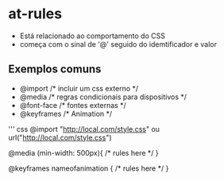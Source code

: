 # at-rules

* Está relacionado ao comportamento do CSS
* começa com o sinal de '@' seguido do idemtificador e valor

## Exemplos comuns

- @import /* incluir um css externo */
- @media /* regras condicionais para dispositivos */
- @font-face /* fontes externas */
- @keyframes /* Animation */

''' css
@import "http://local.com/style.css" ou url("http://local.com/style.css")

@media (min-width: 500px){
    /* rules here */
}

@keyframes nameofanimation {
    /* rules here */
}

